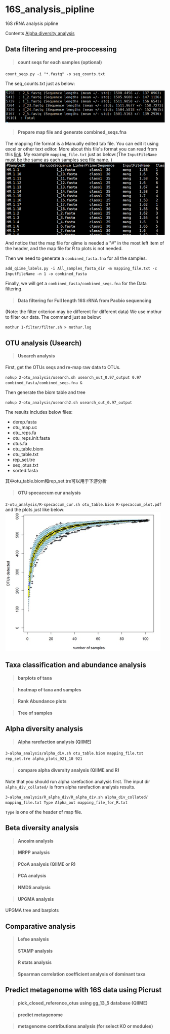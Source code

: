 # 16S_analysis_pipline
16S rRNA analysis pipline

Contents
[Alpha diversity analysis](#anchor)



## Data filtering and pre-proccessing
> #### count seqs for each samples (optional)
`count_seqs.py -i "*.fastq" -o seq_counts.txt`

The seq_counts.txt just as below:

![seq_couns_results](images/seq_counts_results.png)

> #### Prepare map file and generate combined_seqs.fna
The mapping file format is a Manually edited tab file. You can edit it using excel or other text editor. More about this file's format you can read from this [link](http://qiime.org/documentation/file_formats.html#metadata-mapping-files). My example `mapping_file.txt` just as below:(The  `InputFileName` must be the same as each samples seq file name. )
![map_file_example](images/map_file_example.png)

And notice that the map file for qiime is needed a "#" in the most left item of the header, and the map file for R to plots is not needed.

Then we need to generate a `combined_fasta.fna` for all the samples.

`add_qiime_labels.py -i All_samples_fasta_dir -m mapping_file.txt -c InputFileName -n 1 -o combined_fasta`

Finally, we will get a `combined_fasta/combined_seqs.fna` for the Data filtering.

> #### Data filtering for Full length 16S rRNA from Pacbio sequencing 
(Note: the filter criterion may be different for different data)
We use mothur to filter our data. The command just as below:

`mothur 1-filter/filter.sh > mothur.log`

## OTU analysis (Usearch)
> #### Usearch analysis
First, get the OTUs seqs and re-map raw data to OTUs.

`nohup 2-otu_analysis/usearch.sh usearch_out_0.97_output 0.97 combined_fasta/combined_seqs.fna &`

Then generate the biom table and tree

`nohup 2-otu_analysis/usearch2.sh usearch_out_0.97_output`

The results includes below files:
+ derep.fasta
+ otu_map.uc
+ otu_reps.fa
+ otu_reps.init.fasta
+ otus.fa
+ otu_table.biom
+ otu_table.txt
+ rep_set.tre
+ seq_otus.txt
+ sorted.fasta

其中otu_table.biom和rep_set.tre可以用于下游分析

> #### OTU specaccum cur analysis

`2-otu_analysis/R-specaccum_cur.sh otu_table.biom R-specaccum_plot.pdf` and the plots just like below:
![specaccum_cur](images/specaccum_cur.jpg)

## Taxa classification and abundance analysis
> #### barplots of taxa

> #### heatmap of taxa and samples

> ####  Rank Abundance plots

> #### Tree of samples

## Alpha diversity analysis
> #### Alpha rarefaction analysis (QIIME)

`3-alpha_analysis/alpha_div.sh otu_table.biom mapping_file.txt rep_set.tre alpha_plots_921_10 921`

> #### compare alpha diversity analysis (QIIME and R)
Note that you should run alpha rarefaction analysis first. The input dir `alpha_div_collated/` is from  alpha rarefaction analysis results.

`3-alpha_analysis/R_alpha_div/R_alpha_div.sh alpha_div_collated/ mapping_file.txt Type Alpha_out mapping_file_for_R.txt`

`Type` is one of the header of map file.

## Beta diversity analysis

> #### Anosim analysis

> #### MRPP analysis

> #### PCoA analysis (QIIME or R)

> #### PCA analysis

> #### NMDS analysis

> #### UPGMA analysis
UPGMA tree and barplots

## Comparative analysis
> #### Lefse analysis
> #### STAMP analysis
> #### R stats analysis
> #### Spearman correlation coefficient analysis of dominant taxa

## Predict metagenome with 16S data using Picrust

> #### pick_closed_reference_otus using gg_13_5 database (QIIME)

> #### predict metagenome

> #### metagenome contributions analysis (for select KO or modules)

> #### 



